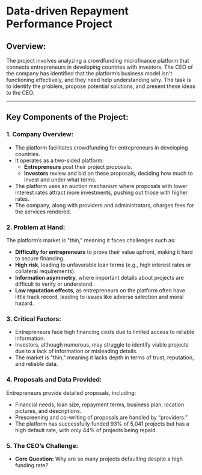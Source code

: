 # Data-driven Repayment Performance Project

## Overview:

The project involves analyzing a crowdfunding microfinance platform that connects entrepreneurs in developing countries with investors. The CEO of the company has identified that the platform’s business model isn't functioning effectively, and they need help understanding why. The task is to identify the problem, propose potential solutions, and present these ideas to the CEO.

---

## Key Components of the Project:

### 1. Company Overview:
- The platform facilitates crowdfunding for entrepreneurs in developing countries.
- It operates as a two-sided platform:
  - **Entrepreneurs** post their project proposals.
  - **Investors** review and bid on these proposals, deciding how much to invest and under what terms.
- The platform uses an auction mechanism where proposals with lower interest rates attract more investments, pushing out those with higher rates.
- The company, along with providers and administrators, charges fees for the services rendered.

### 2. Problem at Hand:
The platform’s market is "thin," meaning it faces challenges such as:
- **Difficulty for entrepreneurs** to prove their value upfront, making it hard to secure financing.
- **High risk**, leading to unfavorable loan terms (e.g., high interest rates or collateral requirements).
- **Information asymmetry**, where important details about projects are difficult to verify or understand.
- **Low reputation effects**, as entrepreneurs on the platform often have little track record, leading to issues like adverse selection and moral hazard.

### 3. Critical Factors:
- Entrepreneurs face high financing costs due to limited access to reliable information.
- Investors, although numerous, may struggle to identify viable projects due to a lack of information or misleading details.
- The market is "thin," meaning it lacks depth in terms of trust, reputation, and reliable data.

### 4. Proposals and Data Provided:
Entrepreneurs provide detailed proposals, including:
- Financial needs, loan size, repayment terms, business plan, location pictures, and descriptions.
- Prescreening and co-writing of proposals are handled by “providers.”
- The platform has successfully funded 93% of 5,041 projects but has a high default rate, with only 44% of projects being repaid.

### 5. The CEO’s Challenge:
- **Core Question:** Why are so many projects defaulting despite a high funding rate?


